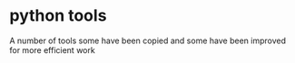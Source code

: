 # python tools
A number of tools some have been copied and some have been improved for more efficient work
